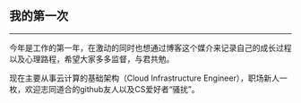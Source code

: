 ## 我的第一次

----
今年是工作的第一年，在激动的同时也想通过博客这个媒介来记录自己的成长过程以及心理路程，希望大家多多监督，与君共勉。

现在主要从事云计算的基础架构（Cloud Infrastructure Engineer），职场新人一枚，欢迎志同道合的github友人以及CS爱好者“骚扰”。

